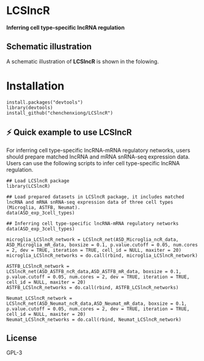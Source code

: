 # LCSlncR
**Inferring cell type-specific lncRNA regulation**



## Schematic illustration

A schematic illustration of **LCSlncR** is shown in the folowing.







# Installation
```{r echo=FALSE, results='hide', message=FALSE}
install.packages("devtools")
library(devtools)
install_github("chenchenxiong/LCSlncR")
```
## :zap: Quick example to use LCSlncR
For inferring cell type-specific lncRNA-mRNA regulatory networks, users should prepare matched lncRNA and mRNA snRNA-seq expression data. Users can use the following scripts to infer cell type-specific lncRNA regulation. 

```{r echo=FALSE, results='hide', message=FALSE}
## Load LCSlncR package
library(LCSlncR)

## Load prepared datasets in LCSlncR package, it includes matched lncRNA and mRNA snRNA-seq expression data of three cell types (Microglia, ASTFB, Neumat).
data(ASD_exp_3cell_types)

## Inferring cell type-specific lncRNA-mRNA regulatory networks 
data(ASD_exp_3cell_types)

microglia_LCSlncR_network = LCSlncR_net(ASD_Microglia_ncR_data, ASD_Microglia_mR_data, boxsize = 0.1, p.value.cutoff = 0.05, num.cores = 2, dev = TRUE, iteration = TRUE, cell_id = NULL, maxiter = 20)
microglia_LCSlncR_networks = do.call(rbind, microglia_LCSlncR_network)

ASTFB_LCSlncR_network = LCSlncR_net(ASD_ASTFB_ncR_data,ASD_ASTFB_mR_data, boxsize = 0.1, p.value.cutoff = 0.05, num.cores = 2, dev = TRUE, iteration = TRUE, cell_id = NULL, maxiter = 20)
ASTFB_LCSlncR_networks = do.call(rbind, ASTFB_LCSlncR_networks)

Neumat_LCSlncR_network = LCSlncR_net(ASD_Neumat_ncR_data,ASD_Neumat_mR_data, boxsize = 0.1, p.value.cutoff = 0.05, num.cores = 2, dev = TRUE, iteration = TRUE, cell_id = NULL, maxiter = 20)
Neumat_LCSlncR_networks = do.call(rbind, Neumat_LCSlncR_network)

```

## License
GPL-3
